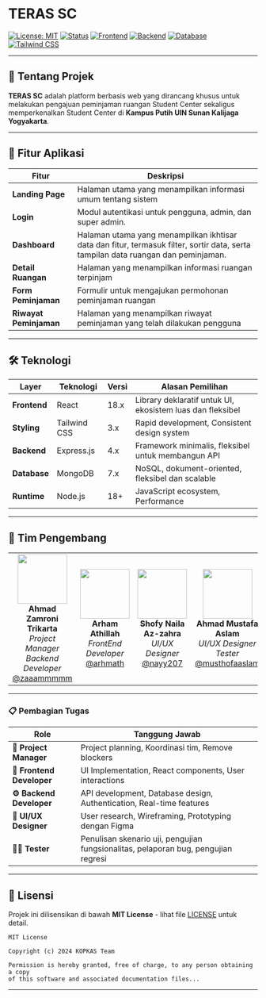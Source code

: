 # TERAS SC

<div>

[![License: MIT](https://img.shields.io/badge/License-MIT-green.svg)](https://opensource.org/licenses/MIT)
[![Status](https://img.shields.io/badge/status-In%20Development-orange)](https://github.com/zaaammmmm/TERAS-SC)
[![Frontend](https://img.shields.io/badge/Frontend-React-61DAFB?logo=react)](https://reactjs.org/)
[![Backend](https://img.shields.io/badge/Backend-Express.js-000000?logo=express)](https://expressjs.com/)
[![Database](https://img.shields.io/badge/Database-MongoDB-47A248?logo=mongodb)](https://www.mongodb.com/)
[![Tailwind CSS](https://img.shields.io/badge/Styling-Tailwind%20CSS-38B2AC?logo=tailwind-css)](https://tailwindcss.com/)

</div>

---

## 🎯 Tentang Projek

**TERAS SC** adalah platform berbasis web yang dirancang khusus untuk melakukan pengajuan peminjaman ruangan Student Center sekaligus memperkenalkan Student Center di **Kampus Putih UIN Sunan Kalijaga Yogyakarta**. 

---

## 🚀 Fitur Aplikasi
| Fitur | Deskripsi |
|------|----------------|
| **Landing Page** | Halaman utama yang menampilkan informasi umum tentang sistem |
| **Login** | Modul autentikasi untuk pengguna, admin, dan super admin. |
| **Dashboard** | Halaman utama yang menampilkan ikhtisar data dan fitur, termasuk filter, sortir data, serta tampilan data ruangan dan peminjaman. |
| **Detail Ruangan** | Halaman yang menampilkan informasi ruangan terpinjam |
| **Form Peminjaman** | Formulir untuk mengajukan permohonan peminjaman ruangan |
| **Riwayat Peminjaman** | Halaman yang menampilkan riwayat peminjaman yang telah dilakukan pengguna |

---

## 🛠️ Teknologi

<div>

| Layer | Teknologi | Versi | Alasan Pemilihan |
|-------|-----------|-------|------------------|
| **Frontend** | React | 18.x | Library deklaratif untuk UI, ekosistem luas dan fleksibel |
| **Styling** | Tailwind CSS | 3.x | Rapid development, Consistent design system |
| **Backend** | Express.js | 4.x | Framework minimalis, fleksibel untuk membangun API |
| **Database** | MongoDB | 7.x | NoSQL, dokument-oriented, fleksibel dan scalable |
| **Runtime** | Node.js | 18+ | JavaScript ecosystem, Performance |

</div>

---

## 👥 Tim Pengembang

<table>
<tr>
<td align="center" width="20%">
<img src="https://github.com/zaaammmmm.png" width="100px"/><br>
<b>Ahmad Zamroni Trikarta</b><br>
<i>Project Manager</i><br>
<i>Backend Developer</i><br>
<a href="https://github.com/zaaammmmm">@zaaammmmm</a>
</td>
<td align="center" width="20%">
<img src="https://github.com/arhmath.png" width="100px"/><br>
<b>Arham Athillah</b><br>
<i>FrontEnd Developer</i><br>
<a href="https://github.com/arhmath">@arhmath</a>
</td>
<td align="center" width="20%">
<img src="https://github.com/nayy207.png" width="100px"/><br>
<b>Shofy Naila Az-zahra</b><br>
<i>UI/UX Designer</i><br>
<a href="https://github.com/nayy207">@nayy207</a>
</td>
<td align="center" width="20%">
<img src="https://github.com/musthofaaslam.png" width="100px"/><br>
<b>Ahmad Mustafa Aslam</b><br>
<i>UI/UX Designer</i><br>
<i>Tester</i><br>
<a href="https://github.com/musthofaaslam">@musthofaaslam</a>
</td>
</tr>
</table>

---

### 📋 Pembagian Tugas

| Role | Tanggung Jawab |
|------|----------------|
| **🎯 Project Manager** | Project planning, Koordinasi tim, Remove blockers |
| **📱 Frontend Developer** | UI Implementation, React components, User interactions |
| **⚙️ Backend Developer** | API development, Database design, Authentication, Real-time features |
| **🎨 UI/UX Designer** | User research, Wireframing, Prototyping dengan Figma |
| **✍🏻 Tester** | Penulisan skenario uji, pengujian fungsionalitas, pelaporan bug, pengujian regresi |

---

## 📄 Lisensi

Projek ini dilisensikan di bawah **MIT License** - lihat file [LICENSE](LICENSE) untuk detail.

```
MIT License

Copyright (c) 2024 KOPKAS Team

Permission is hereby granted, free of charge, to any person obtaining a copy
of this software and associated documentation files...
```

---

</div>
